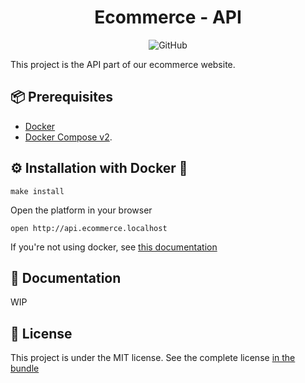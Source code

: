 <h1 align="center">Ecommerce - API</h1>

<p align="center">
  <img alt="GitHub" src="https://img.shields.io/github/license/easybase/easybase-react">
</p>

This project is the API part of our ecommerce website.

📦 Prerequisites
--------------

- [Docker](https://www.docker.com/)
- [Docker Compose v2](https://docs.docker.com/compose/install/linux/).

⚙️ Installation with Docker 🐋
--------------

```
make install
```

Open the platform in your browser

```
open http://api.ecommerce.localhost
```

If you're not using docker, see [this documentation](docs/project-requirements.md)

📖 Documentation
----------------

WIP

📘 License
----------

This project is under the MIT license. See the complete
license [in the bundle](LICENSE)
